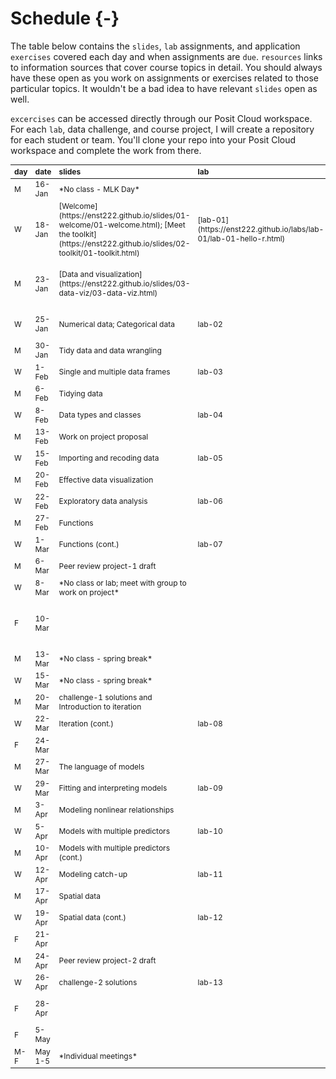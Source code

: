 # Schedule {-}

The table below contains the `slides`, `lab` assignments, and application `exercises` covered each day and when assignments are `due`. `resources` links to information sources that cover course topics in detail. You should always have these open as you work on assignments or exercises related to those particular topics. It wouldn't be a bad idea to have relevant `slides` open as well. 

`excercises` can be accessed directly through our Posit Cloud workspace. For each `lab`, data challenge, and course project, I will create a repository for each student or team. You'll clone your repo into your Posit Cloud workspace and complete the work from there.

<table class="table" style="font-size: 12px; margin-left: auto; margin-right: auto;">
 <thead>
  <tr>
   <th style="text-align:left;position: sticky; top:0; background-color: #FFFFFF;"> day </th>
   <th style="text-align:left;position: sticky; top:0; background-color: #FFFFFF;"> date </th>
   <th style="text-align:left;position: sticky; top:0; background-color: #FFFFFF;"> slides </th>
   <th style="text-align:left;position: sticky; top:0; background-color: #FFFFFF;"> lab </th>
   <th style="text-align:left;position: sticky; top:0; background-color: #FFFFFF;"> exercises </th>
   <th style="text-align:left;position: sticky; top:0; background-color: #FFFFFF;"> resources </th>
   <th style="text-align:left;position: sticky; top:0; background-color: #FFFFFF;"> due </th>
  </tr>
 </thead>
<tbody>
  <tr>
   <td style="text-align:left;"> M </td>
   <td style="text-align:left;"> 16-Jan </td>
   <td style="text-align:left;"> *No class - MLK Day* </td>
   <td style="text-align:left;">  </td>
   <td style="text-align:left;">  </td>
   <td style="text-align:left;">  </td>
   <td style="text-align:left;">  </td>
  </tr>
  <tr>
   <td style="text-align:left;"> W </td>
   <td style="text-align:left;"> 18-Jan </td>
   <td style="text-align:left;"> [Welcome](https://enst222.github.io/slides/01-welcome/01-welcome.html); [Meet the toolkit](https://enst222.github.io/slides/02-toolkit/01-toolkit.html) </td>
   <td style="text-align:left;"> [lab-01](https://enst222.github.io/labs/lab-01/lab-01-hello-r.html) </td>
   <td style="text-align:left;"> ae-01-covid </td>
   <td style="text-align:left;"> [R4DS Ch 1](https://r4ds.had.co.nz/introduction.html) </td>
   <td style="text-align:left;">  </td>
  </tr>
  <tr>
   <td style="text-align:left;"> M </td>
   <td style="text-align:left;"> 23-Jan </td>
   <td style="text-align:left;"> [Data and visualization](https://enst222.github.io/slides/03-data-viz/03-data-viz.html) </td>
   <td style="text-align:left;">  </td>
   <td style="text-align:left;">  </td>
   <td style="text-align:left;"> [R4DS Ch 3](https://r4ds.had.co.nz/data-visualisation.html) and [Ch 4](https://r4ds.had.co.nz/workflow-basics.html) </td>
   <td style="text-align:left;">  </td>
  </tr>
  <tr>
   <td style="text-align:left;"> W </td>
   <td style="text-align:left;"> 25-Jan </td>
   <td style="text-align:left;"> Numerical data;  Categorical data </td>
   <td style="text-align:left;"> lab-02 </td>
   <td style="text-align:left;">  </td>
   <td style="text-align:left;"> [R4DS Ch 3](https://r4ds.had.co.nz/data-visualisation.html) </td>
   <td style="text-align:left;"> [lab-01](https://enst222.github.io/website/labs-1.html#lab-01) </td>
  </tr>
  <tr>
   <td style="text-align:left;"> M </td>
   <td style="text-align:left;"> 30-Jan </td>
   <td style="text-align:left;"> Tidy data and data wrangling </td>
   <td style="text-align:left;">  </td>
   <td style="text-align:left;">  </td>
   <td style="text-align:left;">  </td>
   <td style="text-align:left;">  </td>
  </tr>
  <tr>
   <td style="text-align:left;"> W </td>
   <td style="text-align:left;"> 1-Feb </td>
   <td style="text-align:left;"> Single and multiple data frames </td>
   <td style="text-align:left;"> lab-03 </td>
   <td style="text-align:left;">  </td>
   <td style="text-align:left;">  </td>
   <td style="text-align:left;"> lab-02 </td>
  </tr>
  <tr>
   <td style="text-align:left;"> M </td>
   <td style="text-align:left;"> 6-Feb </td>
   <td style="text-align:left;"> Tidying data </td>
   <td style="text-align:left;">  </td>
   <td style="text-align:left;">  </td>
   <td style="text-align:left;">  </td>
   <td style="text-align:left;">  </td>
  </tr>
  <tr>
   <td style="text-align:left;"> W </td>
   <td style="text-align:left;"> 8-Feb </td>
   <td style="text-align:left;"> Data types and classes </td>
   <td style="text-align:left;"> lab-04 </td>
   <td style="text-align:left;">  </td>
   <td style="text-align:left;">  </td>
   <td style="text-align:left;"> lab-03 </td>
  </tr>
  <tr>
   <td style="text-align:left;"> M </td>
   <td style="text-align:left;"> 13-Feb </td>
   <td style="text-align:left;"> Work on project proposal </td>
   <td style="text-align:left;">  </td>
   <td style="text-align:left;">  </td>
   <td style="text-align:left;">  </td>
   <td style="text-align:left;">  </td>
  </tr>
  <tr>
   <td style="text-align:left;"> W </td>
   <td style="text-align:left;"> 15-Feb </td>
   <td style="text-align:left;"> Importing and recoding data </td>
   <td style="text-align:left;"> lab-05 </td>
   <td style="text-align:left;">  </td>
   <td style="text-align:left;">  </td>
   <td style="text-align:left;"> [project-1-proposal](https://enst222.github.io/website/projects.html) </td>
  </tr>
  <tr>
   <td style="text-align:left;"> M </td>
   <td style="text-align:left;"> 20-Feb </td>
   <td style="text-align:left;"> Effective data visualization </td>
   <td style="text-align:left;">  </td>
   <td style="text-align:left;">  </td>
   <td style="text-align:left;">  </td>
   <td style="text-align:left;">  </td>
  </tr>
  <tr>
   <td style="text-align:left;"> W </td>
   <td style="text-align:left;"> 22-Feb </td>
   <td style="text-align:left;"> Exploratory data analysis </td>
   <td style="text-align:left;"> lab-06 </td>
   <td style="text-align:left;">  </td>
   <td style="text-align:left;">  </td>
   <td style="text-align:left;"> lab-05 </td>
  </tr>
  <tr>
   <td style="text-align:left;"> M </td>
   <td style="text-align:left;"> 27-Feb </td>
   <td style="text-align:left;"> Functions </td>
   <td style="text-align:left;">  </td>
   <td style="text-align:left;">  </td>
   <td style="text-align:left;">  </td>
   <td style="text-align:left;">  </td>
  </tr>
  <tr>
   <td style="text-align:left;"> W </td>
   <td style="text-align:left;"> 1-Mar </td>
   <td style="text-align:left;"> Functions (cont.) </td>
   <td style="text-align:left;"> lab-07 </td>
   <td style="text-align:left;">  </td>
   <td style="text-align:left;">  </td>
   <td style="text-align:left;"> lab-06 </td>
  </tr>
  <tr>
   <td style="text-align:left;"> M </td>
   <td style="text-align:left;"> 6-Mar </td>
   <td style="text-align:left;"> Peer review project-1 draft </td>
   <td style="text-align:left;">  </td>
   <td style="text-align:left;">  </td>
   <td style="text-align:left;">  </td>
   <td style="text-align:left;"> [project-1-draft](https://enst222.github.io/website/projects.html) </td>
  </tr>
  <tr>
   <td style="text-align:left;"> W </td>
   <td style="text-align:left;"> 8-Mar </td>
   <td style="text-align:left;"> *No class or lab; meet with group to work on project* </td>
   <td style="text-align:left;">  </td>
   <td style="text-align:left;">  </td>
   <td style="text-align:left;">  </td>
   <td style="text-align:left;">  </td>
  </tr>
  <tr>
   <td style="text-align:left;"> F </td>
   <td style="text-align:left;"> 10-Mar </td>
   <td style="text-align:left;">  </td>
   <td style="text-align:left;">  </td>
   <td style="text-align:left;">  </td>
   <td style="text-align:left;">  </td>
   <td style="text-align:left;"> [challenge-1](https://enst222.github.io/website/challenges.html); [mid-semester learning reflection](https://enst222.github.io/website/reflections.html#mid-semester-learning-reflection) </td>
  </tr>
  <tr>
   <td style="text-align:left;"> M </td>
   <td style="text-align:left;"> 13-Mar </td>
   <td style="text-align:left;"> *No class - spring break* </td>
   <td style="text-align:left;">  </td>
   <td style="text-align:left;">  </td>
   <td style="text-align:left;">  </td>
   <td style="text-align:left;">  </td>
  </tr>
  <tr>
   <td style="text-align:left;"> W </td>
   <td style="text-align:left;"> 15-Mar </td>
   <td style="text-align:left;"> *No class - spring break* </td>
   <td style="text-align:left;">  </td>
   <td style="text-align:left;">  </td>
   <td style="text-align:left;">  </td>
   <td style="text-align:left;">  </td>
  </tr>
  <tr>
   <td style="text-align:left;"> M </td>
   <td style="text-align:left;"> 20-Mar </td>
   <td style="text-align:left;"> challenge-1 solutions and Introduction to iteration </td>
   <td style="text-align:left;">  </td>
   <td style="text-align:left;">  </td>
   <td style="text-align:left;">  </td>
   <td style="text-align:left;">  </td>
  </tr>
  <tr>
   <td style="text-align:left;"> W </td>
   <td style="text-align:left;"> 22-Mar </td>
   <td style="text-align:left;"> Iteration (cont.) </td>
   <td style="text-align:left;"> lab-08 </td>
   <td style="text-align:left;">  </td>
   <td style="text-align:left;">  </td>
   <td style="text-align:left;">  </td>
  </tr>
  <tr>
   <td style="text-align:left;"> F </td>
   <td style="text-align:left;"> 24-Mar </td>
   <td style="text-align:left;">  </td>
   <td style="text-align:left;">  </td>
   <td style="text-align:left;">  </td>
   <td style="text-align:left;">  </td>
   <td style="text-align:left;"> [project-1-final](https://enst222.github.io/website/projects.html) </td>
  </tr>
  <tr>
   <td style="text-align:left;"> M </td>
   <td style="text-align:left;"> 27-Mar </td>
   <td style="text-align:left;"> The language of models </td>
   <td style="text-align:left;">  </td>
   <td style="text-align:left;">  </td>
   <td style="text-align:left;">  </td>
   <td style="text-align:left;">  </td>
  </tr>
  <tr>
   <td style="text-align:left;"> W </td>
   <td style="text-align:left;"> 29-Mar </td>
   <td style="text-align:left;"> Fitting and interpreting models </td>
   <td style="text-align:left;"> lab-09 </td>
   <td style="text-align:left;">  </td>
   <td style="text-align:left;">  </td>
   <td style="text-align:left;"> lab-08 </td>
  </tr>
  <tr>
   <td style="text-align:left;"> M </td>
   <td style="text-align:left;"> 3-Apr </td>
   <td style="text-align:left;"> Modeling nonlinear relationships </td>
   <td style="text-align:left;">  </td>
   <td style="text-align:left;">  </td>
   <td style="text-align:left;">  </td>
   <td style="text-align:left;">  </td>
  </tr>
  <tr>
   <td style="text-align:left;"> W </td>
   <td style="text-align:left;"> 5-Apr </td>
   <td style="text-align:left;"> Models with multiple predictors </td>
   <td style="text-align:left;"> lab-10 </td>
   <td style="text-align:left;">  </td>
   <td style="text-align:left;">  </td>
   <td style="text-align:left;"> [project-2-proposal](https://enst222.github.io/website/projects.html) </td>
  </tr>
  <tr>
   <td style="text-align:left;"> M </td>
   <td style="text-align:left;"> 10-Apr </td>
   <td style="text-align:left;"> Models with multiple predictors (cont.) </td>
   <td style="text-align:left;">  </td>
   <td style="text-align:left;">  </td>
   <td style="text-align:left;">  </td>
   <td style="text-align:left;">  </td>
  </tr>
  <tr>
   <td style="text-align:left;"> W </td>
   <td style="text-align:left;"> 12-Apr </td>
   <td style="text-align:left;"> Modeling catch-up </td>
   <td style="text-align:left;"> lab-11 </td>
   <td style="text-align:left;">  </td>
   <td style="text-align:left;">  </td>
   <td style="text-align:left;"> lab-10 </td>
  </tr>
  <tr>
   <td style="text-align:left;"> M </td>
   <td style="text-align:left;"> 17-Apr </td>
   <td style="text-align:left;"> Spatial data </td>
   <td style="text-align:left;">  </td>
   <td style="text-align:left;">  </td>
   <td style="text-align:left;">  </td>
   <td style="text-align:left;">  </td>
  </tr>
  <tr>
   <td style="text-align:left;"> W </td>
   <td style="text-align:left;"> 19-Apr </td>
   <td style="text-align:left;"> Spatial data (cont.) </td>
   <td style="text-align:left;"> lab-12 </td>
   <td style="text-align:left;">  </td>
   <td style="text-align:left;">  </td>
   <td style="text-align:left;"> lab-11 </td>
  </tr>
  <tr>
   <td style="text-align:left;"> F </td>
   <td style="text-align:left;"> 21-Apr </td>
   <td style="text-align:left;">  </td>
   <td style="text-align:left;">  </td>
   <td style="text-align:left;">  </td>
   <td style="text-align:left;">  </td>
   <td style="text-align:left;"> [challenge-2](https://enst222.github.io/website/challenges.html) </td>
  </tr>
  <tr>
   <td style="text-align:left;"> M </td>
   <td style="text-align:left;"> 24-Apr </td>
   <td style="text-align:left;"> Peer review project-2 draft </td>
   <td style="text-align:left;">  </td>
   <td style="text-align:left;">  </td>
   <td style="text-align:left;">  </td>
   <td style="text-align:left;"> [project-2-draft](https://enst222.github.io/website/projects.html) </td>
  </tr>
  <tr>
   <td style="text-align:left;"> W </td>
   <td style="text-align:left;"> 26-Apr </td>
   <td style="text-align:left;"> challenge-2 solutions </td>
   <td style="text-align:left;"> lab-13 </td>
   <td style="text-align:left;">  </td>
   <td style="text-align:left;">  </td>
   <td style="text-align:left;"> lab-12 </td>
  </tr>
  <tr>
   <td style="text-align:left;"> F </td>
   <td style="text-align:left;"> 28-Apr </td>
   <td style="text-align:left;">  </td>
   <td style="text-align:left;">  </td>
   <td style="text-align:left;">  </td>
   <td style="text-align:left;">  </td>
   <td style="text-align:left;"> [final learning reflection](https://enst222.github.io/website/reflections.html#final-learning-reflection) </td>
  </tr>
  <tr>
   <td style="text-align:left;"> F </td>
   <td style="text-align:left;"> 5-May </td>
   <td style="text-align:left;">  </td>
   <td style="text-align:left;">  </td>
   <td style="text-align:left;">  </td>
   <td style="text-align:left;">  </td>
   <td style="text-align:left;"> [project-2- final](https://enst222.github.io/website/projects.html) </td>
  </tr>
  <tr>
   <td style="text-align:left;"> M-F </td>
   <td style="text-align:left;"> May 1-5 </td>
   <td style="text-align:left;"> *Individual meetings* </td>
   <td style="text-align:left;">  </td>
   <td style="text-align:left;">  </td>
   <td style="text-align:left;">  </td>
   <td style="text-align:left;">  </td>
  </tr>
</tbody>
</table>
